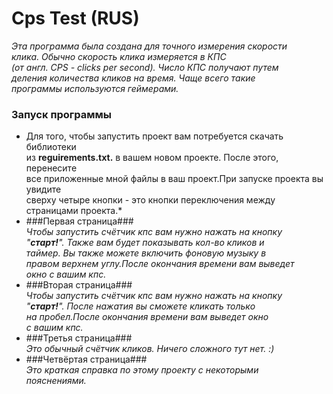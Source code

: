 # Cps Test  (RUS)
*Этa программа была создана для точного измерения скорости<br/>
клика. Обычно скорость клика измеряется в КПС <br/>
(от англ. CPS - clicks per second). Число КПС получают путем<br/>
деления количества кликов на время. Чаще всего такие <br/>
программы используются геймерами.*
### Запуск программы 
* Для того, чтобы запустить проект вам потребуется скачать библиотеки<br/>
из **reguirements.txt.** в вашем новом проекте. После этого, перенесите<br/>
все приложенные мной файлы в ваш проект.При запуске проекта вы увидите<br/>
сверху четыре кнопки - это кнопки переключения между страницами проекта.*
* ###Первая страница###<br/>
*Чтобы запустить счётчик кпс вам нужно нажать на кнопку<br/>
"**старт!**". Также вам будет показывать кол-во кликов и<br/>
таймер. Вы также можете включить фоновую музыку в <br/>
правом верхнем углу.После окончания времени вам выведет<br/>
окно с вашим кпс.*
* ###Вторая страница###<br/>
*Чтобы запустить счётчик кпс вам нужно нажать на кнопку<br/>
"**старт!**". После нажатия вы сможете кликать только<br/>
на пробел.После окончания времени вам выведет окно<br/>
с вашим кпс.*
* ###Третья страница###<br/>
*Это обычный счётчик кликов. Ничего сложного тут нет.  :)*
* ###Четвёртая страница###<br/>
*Это краткая справка по этому проекту c некоторыми<br/>
пояснениями.*
